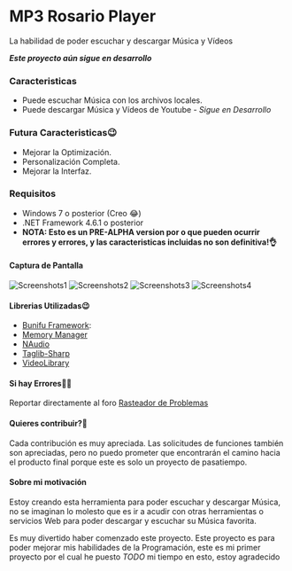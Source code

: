 # MP3 Rosario Player
La habilidad de poder escuchar y descargar Música y Vídeos

***Este proyecto aún sigue en desarrollo***

### Caracteristicas
- Puede escuchar Música con los archivos locales.
- Puede descargar Música y Vídeos de Youtube - *Sigue en Desarrollo*

### Futura Caracteristicas😉
- Mejorar la Optimización.
- Personalización Completa.
- Mejorar la Interfaz.

### Requisitos
- Windows 7 o posterior (Creo 😂)
- .NET Framework 4.6.1 o posterior
-  **NOTA: Esto es un PRE-ALPHA version por o que pueden ocurrir errores y errores, y las caracteristicas incluidas no son definitiva!👌**

#### Captura de Pantalla
![Screenshots1](https://user-images.githubusercontent.com/46900196/65837590-4aa1d580-e2c7-11e9-8c7a-2b8abec128f0.PNG)
![Screenshots2](https://user-images.githubusercontent.com/46900196/65837919-e6811080-e2ca-11e9-8150-3f3d5bfdc642.PNG)
![Screenshots3](https://user-images.githubusercontent.com/46900196/65837926-fac50d80-e2ca-11e9-869d-49b2d605cf9e.PNG)
![Screenshots4](https://user-images.githubusercontent.com/46900196/65837937-17f9dc00-e2cb-11e9-9acb-e84a36fde461.PNG)

#### Librerias Utilizadas😉
- [Bunifu Framework](https://bunifuframework.com/):
- [Memory Manager](https://www.youtube.com/channel/UCT-EOg1X4oNcWLli8uAzcfw)
- [NAudio](https://github.com/SjB/NAudio)
- [Taglib-Sharp](https://github.com/mono/taglib-sharp)
- [VideoLibrary](https://github.com/i3arnon/libvideo)

#### Si hay Errores🤷‍♂️
Reportar directamente al foro [Rasteador de Problemas](https://github.com/Victor1890/Reproductor_M-sica/issues)

#### Quieres contribuir?🤔
Cada contribución es muy apreciada. Las solicitudes de funciones también son apreciadas, pero no puedo prometer que encontrarán el camino hacia el producto final porque este es solo un proyecto de pasatiempo.

#### Sobre mi motivación
Estoy creando esta herramienta para poder escuchar y descargar Música, no se imaginan lo molesto que es ir a acudir con otras herramientas o servicios Web para poder descargar y escuchar su Música favorita.

Es muy divertido haber comenzado este proyecto. Este proyecto es para poder mejorar mis habilidades de la Programación, este es mi primer proyecto por el cual he puesto *TODO* mi tiempo en esto, estoy agradecido

